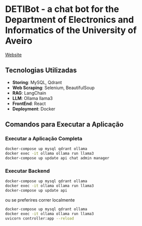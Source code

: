# DETIBot - a chat bot for the Department of Electronics and Informatics of the University of Aveiro

[Website](https://detibot.pages.dev)

## Tecnologias Utilizadas

- **Storing**: MySQL, Qdrant
- **Web Scraping**: Selenium, BeautifulSoup
- **RAG**: LangChain
- **LLM**: Ollama llama3
- **FrontEnd**: React
- **Deployment**: Docker

## Comandos para Executar a Aplicação

### Executar a Aplicação Completa

```sh
docker-compose up mysql qdrant ollama
docker exec -it ollama ollama run llama3
docker-compose up update api chat admin manager
```

### Executar Backend

```sh
docker-compose up mysql qdrant ollama
docker exec -it ollama ollama run llama3
docker-compose up update api
```
ou se preferires correr localmente
```sh
docker-compose up mysql qdrant ollama
docker exec -it ollama ollama run llama3
uvicorn controller:app --reload
```
